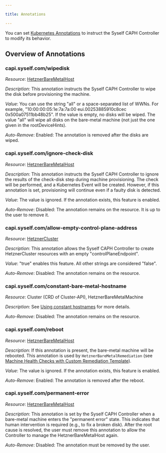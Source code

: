 ```yaml
---

title: Annotations

---
```


You can set [Kubernetes Annotations](https://kubernetes.io/docs/concepts/overview/working-with-objects/annotations/) to instruct the Syself CAPH Controller to modify its behavior.

## Overview of Annotations

### capi.syself.com/wipedisk

*Resource*: [HetznerBareMetalHost](/docs/caph/03-reference/05-hetzner-bare-metal-host.md)

*Description*: This annotation instructs the Syself CAPH Controller to wipe the disk before provisioning the machine.

*Value*: You can use the string "all" or a space-separated list of WWNs. For example, "10:00:00:05:1e:7a:7a:00 eui.00253885910c8cec 0x500a07511bb48b25". If the value is empty, no disks will be wiped. The value "all" will wipe all disks on the bare-metal machine (not just the one given in the rootDeviceHints).

*Auto-Remove*: Enabled: The annotation is removed after the disks are wiped.

### capi.syself.com/ignore-check-disk

*Resource*: [HetznerBareMetalHost](/docs/caph/03-reference/05-hetzner-bare-metal-host.md)

*Description*: This annotation instructs the Syself CAPH Controller to ignore the results of the check-disk step during machine provisioning. The check will be performed, and a Kubernetes Event will be created. However, if this annotation is set, provisioning will continue even if a faulty disk is detected.

*Value*: The value is ignored. If the annotation exists, this feature is enabled.

*Auto-Remove*: Disabled: The annotation remains on the resource. It is up to the user to remove it.

### capi.syself.com/allow-empty-control-plane-address

*Resource*: [HetznerCluster](/docs/caph/03-reference/02-hetzner-cluster.md)

*Description*: This annotation allows the Syself CAPH Controller to create HetznerCluster resources with an empty "controlPlaneEndpoint".

*Value*: "true" enables this feature. All other strings are considered "false".

*Auto-Remove*: Disabled: The annotation remains on the resource.

### capi.syself.com/constant-bare-metal-hostname

*Resource*: Cluster (CRD of Cluster-API), HetznerBareMetalMachine

*Description*: See [Using constant hostnames](/docs/caph/02-topics/05-baremetal/04-constant-hostnames.md) for more details.

*Auto-Remove*: Disabled: The annotation remains on the resource.

### capi.syself.com/reboot

*Resource*: [HetznerBareMetalHost](/docs/caph/03-reference/05-hetzner-bare-metal-host.md)

*Description*: If this annotation is present, the bare-metal machine will be rebooted. This annotation is used by `HetznerBareMetalRemediation` (see [Machine Health Checks with Custom Remediation Template](/docs/caph/02-topics/06-advanced/04-custom-templates-mhc.md)).

*Value*: The value is ignored. If the annotation exists, this feature is enabled.

*Auto-Remove*: Enabled: The annotation is removed after the reboot.

### capi.syself.com/permanent-error

*Resource*: [HetznerBareMetalHost](/docs/caph/03-reference/05-hetzner-bare-metal-host.md)

*Description*: This annotation is set by the Syself CAPH Controller when a bare-metal machine enters the "permanent error" state. This indicates that human intervention is required (e.g., to fix a broken disk). After the root cause is resolved, the user must remove this annotation to allow the Controller to manage the HetznerBareMetalHost again.

*Auto-Remove*: Disabled: The annotation must be removed by the user.
